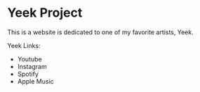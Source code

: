 # Yeek Project

This is a website is dedicated to one of my favorite artists, Yeek.





Yeek Links:
- Youtube
- Instagram
- Spotify
- Apple Music
